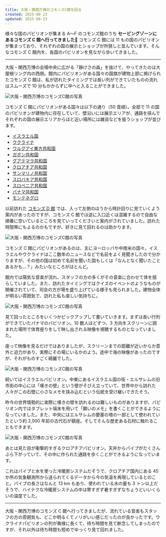 ```yaml
---
title: 大阪・関西万博のコモンズC館を回る
created: 2025-08-23
updated: 2025-08-23
---
```


様々な国のパビリオンが集まる A～F のコモンズ館のうち **セービングゾーンにあるコモンズ C 館へ行ってきました🎌** コモンズ C 館には 11 もの国のパビリオンが集まっており、それぞれの国の展示とショップが所狭しと並んでいます。そんなコモンズ C 館内を、各国のパビリオンを見ながら歩いてきました。

---

大阪・関西万博の会場中央に広がる「静けさの森」を抜けて、やってきたのは大屋根リング内の西側。館内にパビリオンがある国々の国旗が建物上部に掲げられたコモンズ C 館は、私が訪れたタイミングでは長い列ができていたものの流れはスムーズで 10 分もかからずに中へと入ることができました。

![大阪・関西万博のコモンズC館の写真](ad5b8324-ab94-4e1e-9733-e9db4f95b200)

コモンズ C 館にパビリオンがある国々は以下の通り（50 音順）。全部で 11 の国のパビリオンが建物内に存在していて、壁沿いには展示エリアが、通路を挟んでそれぞれの国の展示エリアからほど近い場所には雑貨などを扱うショップが並びます。

- [イスラエル国](https://www.expovisitors.expo2025.or.jp/pavilions/ec893dfa-995b-4ae6-9425-e4c6cbe6a8ad)
- [ウクライナ](https://www.expovisitors.expo2025.or.jp/pavilions/4c785d59-7ae4-481b-9412-beec207cea00)
- [ウルグアイ東方共和国](https://www.expovisitors.expo2025.or.jp/pavilions/8543030f-6bff-46fb-a3af-363405b6f6e7)
- [ガボン共和国](https://www.expovisitors.expo2025.or.jp/pavilions/e13dbab0-6c98-4f76-a348-181c84f97936)
- [グアテマラ共和国](https://www.expovisitors.expo2025.or.jp/pavilions/57325daa-def2-4218-921d-9bac9a3c47ce)
- [クロアチア共和国](https://www.expovisitors.expo2025.or.jp/pavilions/efd5b7a7-4f54-44d0-a6c7-057d4e4c3897)
- [サンマリノ共和国](https://www.expovisitors.expo2025.or.jp/pavilions/22c8f8a9-3490-4bdf-b183-c24aa2358c03)
- [スロバキア共和国](https://www.expovisitors.expo2025.or.jp/pavilions/0fcbdc0b-3545-48c4-ac5e-b3de91384eb2)
- [スロベニア共和国](https://www.expovisitors.expo2025.or.jp/pavilions/b5409947-aac8-4d10-8419-7bf835822643)
- [パナマ共和国](https://www.expovisitors.expo2025.or.jp/pavilions/cef79db9-039a-4fb4-8958-7ade7539f16a)
- [モンテネグロ](https://www.expovisitors.expo2025.or.jp/pavilions/7f73ee93-91b4-416c-bbe6-f7c97acbf8aa)

以前訪れた [コモンズ D 館](/blog/20250819/) では、入って左側のほうから時計回りに見ていくよう案内があったのですが、コモンズ C 館では逆に入口近くは混雑するので自由な順番に空いているところを見ていってくださいと案内がされていました。訪れた時間帯にもよるのかもですが、好きに見て回れるのは助かります。

![大阪・関西万博のコモンズC館の写真](0cf179d3-ff0b-4cf9-4785-65bd0607eb00)

コモンズ C 館にパビリオンがあるのは、主にヨーロッパや中南米の国々。イスラエルやウクライナはここ数年のニュースなどで名前をよく見聞きしたので分かりますが、その他の国は初めて名前を聞いた国もしくは「なんとなく聞いたことあるかも…？」みたいなところがほとんど。

館内では陽気な音楽が流れ、スタッフの方の多くがその音楽に合わせて体を揺らしていました。また、訪れたタイミングではクイズのイベントのようなものが開催されていて、司会の方が場を盛り上げている様子も見られました。建物全体が明るい雰囲気で、訪れた私も楽しい気持ちに。

![大阪・関西万博のコモンズC館の写真](3654309c-1606-4c22-2f89-56598154d100)

見て回ったところをいくつかピックアップして書いていきます。まずは長い行列ができていたパナマのパビリオン。10 数人ほどずつ、3 方向をスクリーンに囲まれた場所で体育座りをして映し出される映像を視聴するものとなっていました。

座って映像を見るだけではありましたが、スクリーンまでの距離が近いからか意外と迫力があり、実際にその場にいるかのよう。途中で海の映像があったのですが、それがものすごく綺麗でした。

![大阪・関西万博のコモンズC館の写真](4f5141a1-2b9e-48c3-64a5-00c9336fd100)

続いてはイスラエルパビリオン。中東にあるイスラエル国の街・エルサレムの旧市街の中心には「嘆きの壁」という壁がそびえ立っていて、世界中から訪れた人々がこの石壁に小さなメモを挟み込むという伝統を受け継いできたそう。

昨今の世界情勢的に実際に嘆きの壁を訪れるのは難しいものがありますが、パビリオン内ではタブレット端末を用いて「願いのメモ」を書くことができるようになっていました。また、中央にはエルサレムの要塞の塔の一部として使われていたという約 2,000 年前の古代石が鎮座。そしてそんな歴史ある石材に触れることもできます。

![大阪・関西万博のコモンズC館の写真](6a72e0a6-ecc8-4988-9169-b5230290b800)

あとは見た目が衝撃的すぎるクロアチアパビリオン。天井からパイプがたくさんぶら下がっていて、その中に作られた通路を歩くことができるようになっています。

これはパイプと水を使った冷暖房システムだそうで、クロアチア国内にある 45 か所の気象観測所から送られてくるデータから今の気温を再現しているとのこと。パイプの長さはなんと 13 km もあり、使われている水の量も 3 トン以上だそうで、ハイテクな冷暖房システムの中は寒すぎず暑すぎずなちょうどいいくらいの温度でした。

---

大阪・関西万博のコモンズ C 館へ行ってきましたが、流れている音楽もスタッフの方の雰囲気も、どこか明るくてノリがいい感じだったのが良かったです。ウクライナパビリオンの列が異様に長くて、待ち時間を見て断念してしまったのですが、それ以外は待ち時間も短めでゆっくり見て回れました。
